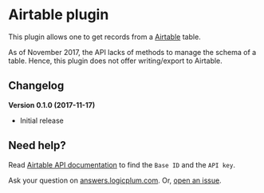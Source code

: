 # Airtable plugin

This plugin allows one to get records from a [Airtable](https://airtable.com/) table.

As of November 2017, the API lacks of methods to manage the schema of a table. Hence, this plugin does not offer writing/export to Airtable.

## Changelog

**Version 0.1.0 (2017-11-17)**

* Initial release

## Need help?

Read [Airtable API documentation](https://airtable.com/api) to find the `Base ID` and the `API key`.

Ask your question on [answers.logicplum.com](https://answers.logicplum.com). Or, [open an issue](https://github.com/LogicPlum/Plugins/issues).


